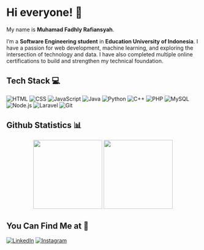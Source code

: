 # Hi everyone! 👋

My name is **Muhamad Fadhly Rafiansyah**.

I’m a **Software Engineering student** in **Education University of Indonesia**. I have a passion for web development, machine learning, and exploring the intersection of technology and data. I have also completed multiple online certifications to build and strengthen my technical foundation.

## Tech Stack 💻
![HTML](https://img.shields.io/badge/HTML5-E34F26?style=for-the-badge&logo=html5&logoColor=white)
![CSS](https://img.shields.io/badge/CSS3-1572B6?style=for-the-badge&logo=css3&logoColor=white)
![JavaScript](https://img.shields.io/badge/JavaScript-F7DF1E?style=for-the-badge&logo=javascript&logoColor=black)
![Java](https://img.shields.io/badge/Java-007396?style=for-the-badge&logo=java&logoColor=white)
![Python](https://img.shields.io/badge/Python-3776AB?style=for-the-badge&logo=python&logoColor=white)
![C++](https://img.shields.io/badge/C++-00599C?style=for-the-badge&logo=c%2B%2B&logoColor=white)
![PHP](https://img.shields.io/badge/PHP-777BB4?style=for-the-badge&logo=php&logoColor=white)
![MySQL](https://img.shields.io/badge/MySQL-4479A1?style=for-the-badge&logo=mysql&logoColor=white)
![Node.js](https://img.shields.io/badge/Node.js-339933?style=for-the-badge&logo=nodedotjs&logoColor=white)
![Laravel](https://img.shields.io/badge/Laravel-FF2D20?style=for-the-badge&logo=laravel&logoColor=white)
![Git](https://img.shields.io/badge/Git-F05032?style=for-the-badge&logo=git&logoColor=white)


## Github Statistics 📊

<p align="center">
  <img height="180em" src="https://github-readme-stats.vercel.app/api?username=fadhlyrafi&show_icons=true&theme=radical"/>
  <img height="180em" src="https://github-readme-stats.vercel.app/api/top-langs/?username=fadhlyrafi&layout=compact&theme=radical"/>
</p>

## You Can Find Me at 🔗

[![LinkedIn](https://img.shields.io/badge/LinkedIn-blue?style=for-the-badge&logo=linkedin)](https://www.linkedin.com/in/muhamad-fadhly-rafiansyah-645a93257/)
[![Instagram](https://img.shields.io/badge/Instagram-E4405F?style=for-the-badge&logo=instagram&logoColor=white)](https://www.instagram.com/fadhlyrafi)
